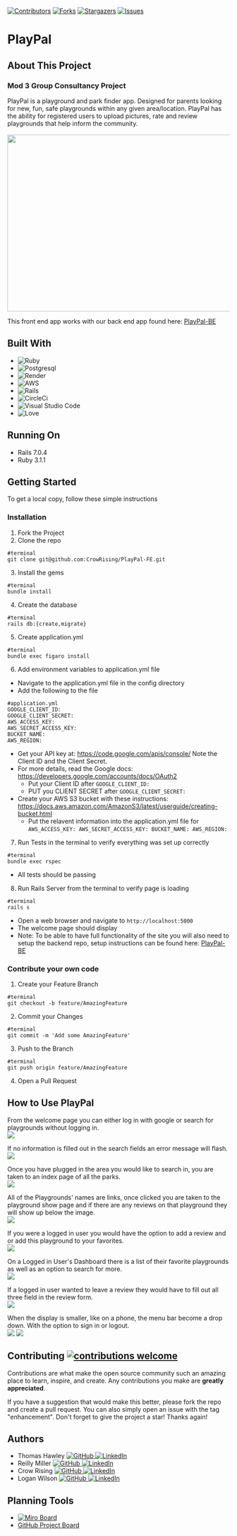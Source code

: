 [![Contributors](https://img.shields.io/github/contributors/CrowRising/PlayPal-FE.svg)](https://github.com/CrowRising/PlayPal-FE/graphs/contributors)
[![Forks](https://img.shields.io/github/forks/CrowRising/PlayPal-FE.svg)](https://github.com/CrowRising/PlayPal-FE/forks)
[![Stargazers](https://img.shields.io/github/stars/CrowRising/PlayPal-FE.svg)](https://github.com/CrowRising/PlayPal-FE/stargazers)
[![Issues](https://img.shields.io/github/issues/CrowRising/PlayPal-FE.svg)](https://github.com/CrowRising/PlayPal-FE/issues)

# PlayPal

## About This Project
### Mod 3 Group Consultancy Project
PlayPal is a playground and park finder app. Designed for parents looking for new, fun, safe playgrounds within any given area/location. PlayPal has the ability for registered users to upload pictures, rate and review playgrounds that help inform the community.
<br><br>
                                                  <img src="https://www.miracle-recreation.com/content/uploads/2018/11/Image-Header_Park.jpg.webp" width="600" height="400">
                                                  
 This front end app works with our back end app found here: [PlayPal-BE](https://github.com/CrowRising/PlayPal-BE)                                                 
                                                  
## Built With
* ![Ruby](https://img.shields.io/badge/ruby-%23CC342D.svg?style=for-the-badge&logo=ruby&logoColor=white)
* ![Postgresql](https://img.shields.io/badge/PostgreSQL-316192?style=for-the-badge&logo=postgresql&logoColor=white)
* ![Render](https://img.shields.io/badge/Render-%46E3B7.svg?style=for-the-badge&logo=render&logoColor=white)
* ![AWS](https://img.shields.io/badge/AWS-%23FF9900.svg?style=for-the-badge&logo=amazon-aws&logoColor=white)
* ![Rails](https://img.shields.io/badge/rails-%23CC0000.svg?style=for-the-badge&logo=ruby-on-rails&logoColor=white)
* ![CircleCi](https://img.shields.io/badge/circleci-343434?style=for-the-badge&logo=circleci&logoColor=white)
* ![Visual Studio Code](https://img.shields.io/badge/Visual%20Studio%20Code-0078d7.svg?style=for-the-badge&logo=visual-studio-code&logoColor=white)
* ![Love](https://ForTheBadge.com/images/badges/built-with-love.svg)


## Running On
  - Rails 7.0.4
  - Ruby 3.1.1

## <b>Getting Started</b>

To get a local copy, follow these simple instructions

### <b>Installation</b>

1. Fork the Project
2. Clone the repo 
``` 
#terminal
git clone git@github.com:CrowRising/PlayPal-FE.git 
```
3. Install the gems
```
#terminal
bundle install
```
4. Create the database
```
#terminal
rails db:{create,migrate}
```
5. Create application.yml
```
#terminal
bundle exec figaro install
```
6. Add environment variables to application.yml file
  - Navigate to the application.yml file in the config directory
  - Add the following to the file
``` 
#application.yml
GOOGLE_CLIENT_ID: 
GOOGLE_CLIENT_SECRET:
AWS_ACCESS_KEY: 
AWS_SECRET_ACCESS_KEY: 
BUCKET_NAME: 
AWS_REGION: 
```
- Get your API key at: https://code.google.com/apis/console/ Note the Client ID and the Client Secret.
- For more details, read the Google docs: https://developers.google.com/accounts/docs/OAuth2
  - Put your Client ID after `GOOGLE_CLIENT_ID:`
  - PUT you CLIENT SECRET after `GOOGLE_CLIENT_SECRET:`
- Create your AWS S3 bucket with these instructions: https://docs.aws.amazon.com/AmazonS3/latest/userguide/creating-bucket.html
  - Put the relavent information into the application.yml file for `AWS_ACCESS_KEY: AWS_SECRET_ACCESS_KEY: BUCKET_NAME: AWS_REGION:` 

7. Run Tests in the terminal to verify everything was set up correctly
```
#terminal
bundle exec rspec
```
- All tests should be passing
8. Run Rails Server from the terminal to verify page is loading
```
#terminal
rails s
```
- Open a web browser and navigate to `http://localhost:5000`
- The welcome page should display
- Note: To be able to have full functionality of the site you will also need to setup the backend repo, setup instructions can be found here: [PlayPal-BE](https://github.com/CrowRising/PlayPal-BE)

### <b>Contribute your own code</b>
1. Create your Feature Branch 
```
#terminal
git checkout -b feature/AmazingFeature
```
2. Commit your Changes 
```
#terminal
git commit -m 'Add some AmazingFeature' 
```
3. Push to the Branch 
```
#terminal
git push origin feature/AmazingFeature
```
4. Open a Pull Request


## How to Use PlayPal

From the welcome page you can either log in with google or search for playgrounds without logging in.  
![](app/assets/images/Screenshot%202023-06-08%20at%2014.00.09.png)

If no information is filled out in the search fields an error message will flash.  
![](app/assets/images/Screenshot%202023-06-08%20at%2014.07.02.png)

Once you have plugged in the area you would like to search in, you are taken to an index page of all the parks.  
![](app/assets/images/Screenshot%202023-06-08%20at%2014.02.33.png)

All of the Playgrounds' names are links, once clicked you are taken to the playground show page and if there are any reviews on that playground they will show up below the image.  
![](app/assets/images/Screenshot%202023-06-08%20at%2014.22.58.png)

If you were a logged in user you would have the option to add a review and or add this playground to your favorites.  
![](app/assets/images/Screenshot%202023-06-08%20at%2014.05.12.png)

On a Logged in User's Dashboard there is a list of their favorite playgrounds as well as an option to search for more.  
![](app/assets/images/Screenshot%202023-06-08%20at%2014.04.24.png)

If a logged in user wanted to leave a review they would have to fill out all three field in the review form.  
![](app/assets/images/Screenshot%202023-06-08%20at%2014.08.08.png)

When the display is smaller, like on a phone, the menu bar become a drop down. With the option to sign in or logout.  
![](app/assets/images/Screenshot%202023-06-08%20at%2014.04.04.png)
![](app/assets/images/Screenshot%202023-06-08%20at%2014.06.15.png)

## Contributing  [![contributions welcome](https://img.shields.io/badge/contributions-welcome-brightgreen.svg?style=flat)](https://github.com/CrowRising/PlayPal-FE/issues)
Contributions are what make the open source community such an amazing place to learn, inspire, and create. Any contributions you make are **greatly appreciated**.

If you have a suggestion that would make this better, please fork the repo and create a pull request. You can also simply open an issue with the tag "enhancement".
Don't forget to give the project a star! Thanks again!

## Authors
- Thomas Hawley [![GitHub](https://img.shields.io/badge/GitHub-100000?style=for-the-badge&logo=github&logoColor=white) ](https://github.com/thawley2)  [![LinkedIn](https://img.shields.io/badge/LinkedIn-0077B5?style=for-the-badge&logo=linkedin&logoColor=white) ](https://www.linkedin.com/in/thomas-hawley-901612123/)
- Reilly Miller [![GitHub](https://img.shields.io/badge/GitHub-100000?style=for-the-badge&logo=github&logoColor=white) ](https://github.com/rmiller220) [![LinkedIn](https://img.shields.io/badge/LinkedIn-0077B5?style=for-the-badge&logo=linkedin&logoColor=white) ](https://www.linkedin.com/in/reilly-miller-6b6131266/)
- Crow Rising [![GitHub](https://img.shields.io/badge/GitHub-100000?style=for-the-badge&logo=github&logoColor=white) ](https://github.com/CrowRising) [![LinkedIn](https://img.shields.io/badge/LinkedIn-0077B5?style=for-the-badge&logo=linkedin&logoColor=white) ](https://www.linkedin.com/in/crowrising/)
- Logan Wilson [![GitHub](https://img.shields.io/badge/GitHub-100000?style=for-the-badge&logo=github&logoColor=white) ]( https://github.com/Bluedevil667) [![LinkedIn](https://img.shields.io/badge/LinkedIn-0077B5?style=for-the-badge&logo=linkedin&logoColor=white) ](https://www.linkedin.com/in/logan-wilson-28422ba0/)

## Planning Tools
- [![Miro Board](https://img.shields.io/badge/Miro-050038?style=for-the-badge&logo=Miro&logoColor=white)](https://miro.com/app/board/uXjVMDHct-E=/)
- [GitHub Project Board](https://github.com/users/CrowRising/projects/5)
